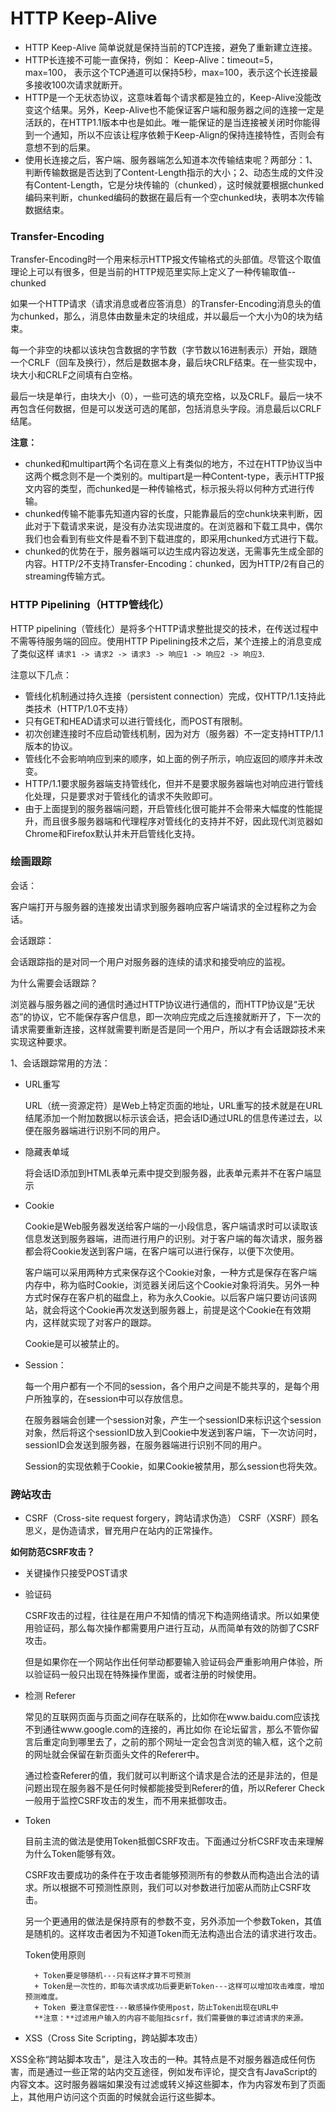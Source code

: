 # HTTP Keep-Alive

+ HTTP Keep-Alive 简单说就是保持当前的TCP连接，避免了重新建立连接。
+ HTTP长连接不可能一直保持，例如： Keep-Alive：timeout=5， max=100， 表示这个TCP通道可以保持5秒，max=100，表示这个长连接最多接收100次请求就断开。
+ HTTP是一个无状态协议，这意味着每个请求都是独立的，Keep-Alive没能改变这个结果。另外，Keep-Alive也不能保证客户端和服务器之间的连接一定是活跃的，在HTTP1.1版本中也是如此。唯一能保证的是当连接被关闭时你能得到一个通知，所以不应该让程序依赖于Keep-Align的保持连接特性，否则会有意想不到的后果。
+ 使用长连接之后，客户端、服务器端怎么知道本次传输结束呢？两部分：1、判断传输数据是否达到了Content-Length指示的大小；2、动态生成的文件没有Content-Length，它是分块传输的（chunked），这时候就要根据chunked编码来判断，chunked编码的数据在最后有一个空chunked块，表明本次传输数据结束。

### Transfer-Encoding

Transfer-Encoding时一个用来标示HTTP报文传输格式的头部值。尽管这个取值理论上可以有很多，但是当前的HTTP规范里实际上定义了一种传输取值--chunked

如果一个HTTP请求（请求消息或者应答消息）的Transfer-Encoding消息头的值为chunked，那么，消息体由数量未定的块组成，并以最后一个大小为0的块为结束。

每一个非空的块都以该块包含数据的字节数（字节数以16进制表示）开始，跟随一个CRLF（回车及换行），然后是数据本身，最后块CRLF结束。在一些实现中，块大小和CRLF之间填有白空格。

最后一块是单行，由块大小（0），一些可选的填充空格，以及CRLF。最后一块不再包含任何数据，但是可以发送可选的尾部，包括消息头字段。消息最后以CRLF结尾。

**注意：**

+ chunked和multipart两个名词在意义上有类似的地方，不过在HTTP协议当中这两个概念则不是一个类别的。multipart是一种Content-type，表示HTTP报文内容的类型，而chunked是一种传输格式，标示报头将以何种方式进行传输。
+ chunked传输不能事先知道内容的长度，只能靠最后的空chunk块来判断，因此对于下载请求来说，是没有办法实现进度的。在浏览器和下载工具中，偶尔我们也会看到有些文件是看不到下载进度的，即采用chunked方式进行下载。
+ chunked的优势在于，服务器端可以边生成内容边发送，无需事先生成全部的内容。HTTP/2不支持Transfer-Encoding：chunked，因为HTTP/2有自己的streaming传输方式。

### HTTP Pipelining（HTTP管线化）

HTTP pipelining（管线化）是将多个HTTP请求整批提交的技术，在传送过程中不需等待服务端的回应。使用HTTP Pipelining技术之后，某个连接上的消息变成了类似这样 `请求1 -> 请求2 -> 请求3 -> 响应1 -> 响应2 -> 响应3`.

注意以下几点：

+ 管线化机制通过持久连接（persistent connection）完成，仅HTTP/1.1支持此类技术（HTTP/1.0不支持）
+ 只有GET和HEAD请求可以进行管线化，而POST有限制。
+ 初次创建连接时不应启动管线机制，因为对方（服务器）不一定支持HTTP/1.1版本的协议。
+ 管线化不会影响响应到来的顺序，如上面的例子所示，响应返回的顺序并未改变。
+ HTTP/1.1要求服务器端支持管线化，但并不是要求服务器端也对响应进行管线化处理，只是要求对于管线化的请求不失败即可。
+ 由于上面提到的服务器端问题，开启管线化很可能并不会带来大幅度的性能提升，而且很多服务器端和代理程序对管线化的支持并不好，因此现代浏览器如Chrome和Firefox默认并未开启管线化支持。

### 绘画跟踪

会话：

客户端打开与服务器的连接发出请求到服务器响应客户端请求的全过程称之为会话。

会话跟踪：

会话跟踪指的是对同一个用户对服务器的连续的请求和接受响应的监视。

为什么需要会话跟踪？

浏览器与服务器之间的通信时通过HTTP协议进行通信的，而HTTP协议是“无状态”的协议，它不能保存客户信息，即一次响应完成之后连接就断开了，下一次的请求需要重新连接，这样就需要判断是否是同一个用户，所以才有会话跟踪技术来实现这种要求。

1、会话跟踪常用的方法：

+ URL重写

	URL（统一资源定符）是Web上特定页面的地址，URL重写的技术就是在URL结尾添加一个附加数据以标示该会话，把会话ID通过URL的信息传递过去，以便在服务器端进行识别不同的用户。

+ 隐藏表单域

	将会话ID添加到HTML表单元素中提交到服务器，此表单元素并不在客户端显示
	
+ Cookie

	Cookie是Web服务器发送给客户端的一小段信息，客户端请求时可以读取该信息发送到服务器端，进而进行用户的识别。对于客户端的每次请求，服务器都会将Cookie发送到客户端，在客户端可以进行保存，以便下次使用。
	
	客户端可以采用两种方式来保存这个Cookie对象，一种方式是保存在客户端内存中，称为临时Cookie，浏览器关闭后这个Cookie对象将消失。另外一种方式时保存在客户机的磁盘上，称为永久Cookie。以后客户端只要访问该网站，就会将这个Cookie再次发送到服务器上，前提是这个Cookie在有效期内，这样就实现了对客户的跟踪。
	
	Cookie是可以被禁止的。
	
+ Session：

	每一个用户都有一个不同的session，各个用户之间是不能共享的，是每个用户所独享的，在session中可以存放信息。
	
	在服务器端会创建一个session对象，产生一个sessionID来标识这个session对象，然后将这个sessionID放入到Cookie中发送到客户端，下一次访问时，sessionID会发送到服务器，在服务器端进行识别不同的用户。
	
	Session的实现依赖于Cookie，如果Cookie被禁用，那么session也将失效。
	
### 跨站攻击

+ CSRF（Cross-site request forgery，跨站请求伪造）
	CSRF（XSRF）顾名思义，是伪造请求，冒充用户在站内的正常操作。
	
**如何防范CSRF攻击？**

+ 关键操作只接受POST请求
+ 验证码

	CSRF攻击的过程，往往是在用户不知情的情况下构造网络请求。所以如果使用验证码，那么每次操作都需要用户进行互动，从而简单有效的防御了CSRF攻击。
	
	但是如果你在一个网站作出任何举动都要输入验证码会严重影响用户体验，所以验证码一般只出现在特殊操作里面，或者注册的时候使用。
	
+ 检测 Referer

	常见的互联网页面与页面之间存在联系的，比如你在www.baidu.com应该找不到通往www.google.com的连接的，再比如你 在论坛留言，那么不管你留言后重定向到哪里去了，之前的那个网址一定会包含浏览的输入框，这个之前的网址就会保留在新页面头文件的Referer中。
	
	通过检查Referer的值，我们就可以判断这个请求是合法的还是非法的，但是问题出现在服务器不是任何时候都能接受到Referer的值，所以Referer Check一般用于监控CSRF攻击的发生，而不用来抵御攻击。

+ Token

	目前主流的做法是使用Token抵御CSRF攻击。下面通过分析CSRF攻击来理解为什么Token能够有效。
	
	CSRF攻击要成功的条件在于攻击者能够预测所有的参数从而构造出合法的请求。所以根据不可预测性原则，我们可以对参数进行加密从而防止CSRF攻击。
	
	另一个更通用的做法是保持原有的参数不变，另外添加一个参数Token，其值是随机的。这样攻击者因为不知道Token而无法构造出合法的请求进行攻击。
	
	Token使用原则
	
		+ Token要足够随机---只有这样才算不可预测
		+ Token是一次性的，即每次请求成功后要更新Token---这样可以增加攻击难度，增加预测难度。
		+ Token 要注意保密性---敏感操作使用post，防止Token出现在URL中
		**注意：**过滤用户输入的内容不能阻挡csrf，我们需要做的事过滤请求的来源。
		
+ XSS（Cross Site Scripting，跨站脚本攻击）

XSS全称“跨站脚本攻击”，是注入攻击的一种。其特点是不对服务器造成任何伤害，而是通过一些正常的站内交互途径，例如发布评论，提交含有JavaScript的内容文本。这时服务器端如果没有过滤或转义掉这些脚本，作为内容发布到了页面上，其他用户访问这个页面的时候就会运行这些脚本。
